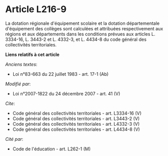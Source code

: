 # Article L216-9

La dotation régionale d'équipement scolaire et la dotation départementale d'équipement des collèges sont calculées et
attribuées respectivement aux régions et aux départements dans les conditions prévues aux articles L. 3334-16, 
L. 3443-2 et L. 4332-3, et L. 4434-8 du code général des collectivités territoriales.

**Liens relatifs à cet article**

_Anciens textes_:

  - Loi n°83-663 du 22 juillet 1983 - art. 17-1 (Ab)

_Modifié par_:

  - Loi n°2007-1822 du 24 décembre 2007 - art. 41 (V)

_Cite_:

  - Code général des collectivités territoriales - art. L3334-16 (V)
  - Code général des collectivités territoriales - art. L3443-2 (V)
  - Code général des collectivités territoriales - art. L4332-3 (V)
  - Code général des collectivités territoriales - art. L4434-8 (V)

_Cité par_:

  - Code de l'éducation - art. L262-1 (M)
